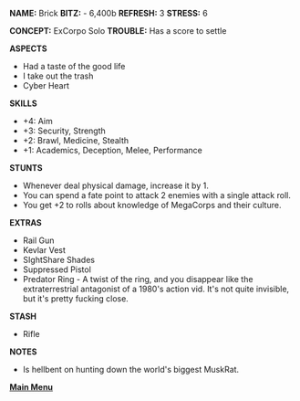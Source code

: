 **NAME:** Brick
**BITZ:** - 6,400b
**REFRESH:** 3
**STRESS:** 6

**CONCEPT:** ExCorpo Solo
**TROUBLE:** Has a score to settle

**ASPECTS** 
- Had a taste of the good life
- I take out the trash
- Cyber Heart

**SKILLS**
- +4: Aim
- +3: Security, Strength
- +2: Brawl, Medicine, Stealth
- +1: Academics, Deception, Melee, Performance

**STUNTS**
- Whenever deal physical damage, increase it by 1.
- You can spend a fate point to attack 2 enemies with a single attack roll.
- You get +2 to rolls about knowledge of MegaCorps and their culture.

**EXTRAS**
- Rail Gun
- Kevlar Vest
- SIghtShare Shades 
- Suppressed Pistol
- Predator Ring - A twist of the ring, and you disappear like the extraterrestrial antagonist of a 1980's action vid. It's not quite invisible, but it's pretty fucking close.

**STASH**
- Rifle

**NOTES**
- Is hellbent on hunting down the world's biggest MuskRat.

 **[Main Menu](../README.md)**